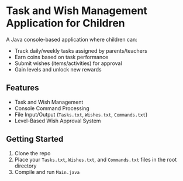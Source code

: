 # Task and Wish Management Application for Children

A Java console-based application where children can:
- Track daily/weekly tasks assigned by parents/teachers
- Earn coins based on task performance
- Submit wishes (items/activities) for approval
- Gain levels and unlock new rewards

## Features
- Task and Wish Management
- Console Command Processing
- File Input/Output (`Tasks.txt`, `Wishes.txt`, `Commands.txt`)
- Level-Based Wish Approval System

## Getting Started
1. Clone the repo
2. Place your `Tasks.txt`, `Wishes.txt`, and `Commands.txt` files in the root directory
3. Compile and run `Main.java`
